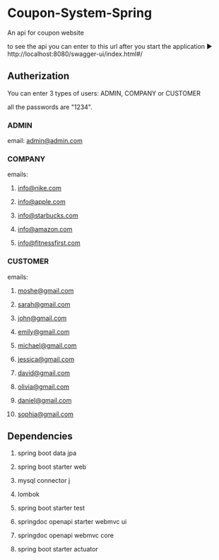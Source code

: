 # Coupon-System-Spring
An api for coupon website 

to see the api you can enter to this url after you start the application ▶ http://localhost:8080/swagger-ui/index.html#/

## Autherization

You can enter 3 types of users: ADMIN, COMPANY or CUSTOMER

all the passwords are "1234".

### ADMIN

email: admin@admin.com

### COMPANY

emails:

1. info@nike.com

2. info@apple.com

3. info@starbucks.com

4. info@amazon.com

5. info@fitnessfirst.com

### CUSTOMER

emails:

1. moshe@gmail.com

2. sarah@gmail.com

3. john@gmail.com

4. emily@gmail.com

5. michael@gmail.com

6. jessica@gmail.com

7. david@gmail.com

8. olivia@gmail.com

9. daniel@gmail.com

10. sophia@gmail.com

## Dependencies
1. spring boot data jpa

2. spring boot starter web

3. mysql connector j

4. lombok

5. spring boot starter test

6. springdoc openapi starter webmvc ui

7. springdoc openapi webmvc core

8. spring boot starter actuator

